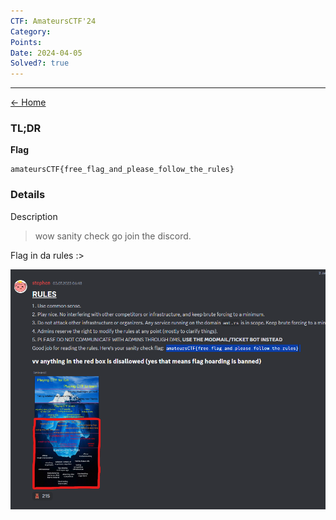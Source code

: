 ```yaml
---
CTF: AmateursCTF'24
Category: 
Points: 
Date: 2024-04-05
Solved?: true
---
```

----
[<- Home](../../)
### TL;DR

**Flag**

```
amateursCTF{free_flag_and_please_follow_the_rules}
```

### Details

Description
> wow sanity check go join the discord.
> 

Flag in da rules :>

![](assets/Pasted%20image%2020240410180557.png)

